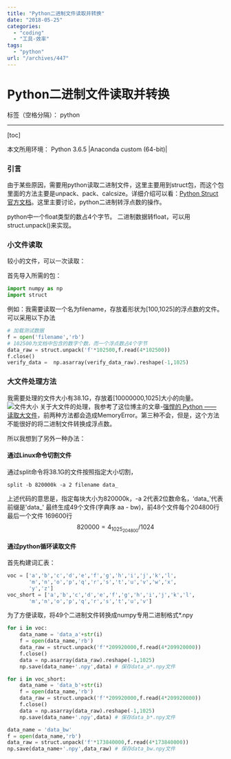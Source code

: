 ```yaml
---
title: "Python二进制文件读取并转换"
date: "2018-05-25"
categories: 
  - "coding"
  - "工具-效率"
tags: 
  - "python"
url: "/archives/447"
---
```


# Python二进制文件读取并转换

标签（空格分隔）： python

* * *

\[toc\]

本文所用环境： Python 3.6.5 |Anaconda custom (64-bit)|

### 引言

由于某些原因，需要用python读取二进制文件，这里主要用到struct包，而这个包里面的方法主要是unpack、pack、calcsize。详细介绍可以看：[Python Struct 官方文档](https://docs.python.org/3/library/struct.html?highlight=struct)。这里主要讨论，python二进制转浮点数的操作。

python中一个float类型的数占4个字节。 二进制数据转float，可以用struct.unpack()来实现。

### 小文件读取

较小的文件，可以一次读取：

首先导入所需的包：

```python
import numpy as np
import struct
```

例如：我需要读取一个名为filename，存放着形状为\[100,1025\]的浮点数的文件。可以采用以下办法

```python
# 加载测试数据
f = open('filename','rb')
# 102500为文档中包含的数字个数，而一个浮点数占4个字节
data_raw = struct.unpack('f'*102500,f.read(4*102500))
f.close()
verify_data =  np.asarray(verify_data_raw).reshape(-1,1025)
```

### 大文件处理方法

我需要处理的文件大小有38.1G，存放着\[10000000,1025\]大小的向量。 ![文件大小](https://image.i-ll.cc/18-5-26/34784712.jpg) 关于大文件的处理，我参考了这位博主的文章-[强悍的 Python —— 读取大文件](https://blog.csdn.net/lanchunhui/article/details/51581540)，前两种方法都会造成MemoryError。第三种不会，但是，这个方法不能很好的将二进制文件转换成浮点数。

所以我想到了另外一种办法：

#### 通过Linux命令切割文件

通过split命令将38.1G的文件按照指定大小切割，

```shell
split -b 820000k -a 2 filename data_ 
```

上述代码的意思是，指定每块大小为820000k，-a 2代表2位数命名，‘data\_’代表前缀是'data\_' 最终生成49个文件(字典序 aa - bw)，前48个文件每个204800行 最后一个文件 169600行 $$ 820000 = 4_1025_204800/1024 $$

#### 通过python循环读取文件

首先构建词汇表：

```python
voc = ['a','b','c','d','e','f','g','h','i','j','k','l',
       'm','n','o','p','q','r','s','t','u','v','w','x',
       'y','z']
voc_short = ['a','b','c','d','e','f','g','h','i','j','k','l',
       'm','n','o','p','q','r','s','t','u','v']
```

为了方便读取，将49个二进制文件转换成numpy专用二进制格式\*.npy

```python
for i in voc:
    data_name = 'data_a'+str(i)
    f = open(data_name,'rb')
    data_raw = struct.unpack('f'*209920000,f.read(4*209920000))
    f.close()
    data = np.asarray(data_raw).reshape(-1,1025)
    np.save(data_name+'.npy',data) # 保存data_a*.npy文件

for i in voc_short:
    data_name = 'data_b'+str(i)
    f = open(data_name,'rb')
    data_raw = struct.unpack('f'*209920000,f.read(4*209920000))
    f.close()
    data = np.asarray(data_raw).reshape(-1,1025)
    np.save(data_name+'.npy',data) # 保存data_b*.npy文件

data_name = 'data_bw'
f = open(data_name,'rb')
data_raw = struct.unpack('f'*173840000,f.read(4*173840000))
np.save(data_name+'.npy',data_raw) # 保存data_bw.npy文件

```
